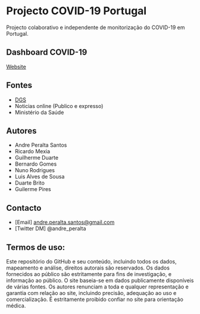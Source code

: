 # Projecto COVID-19 Portugal 

Projecto colaborativo e independente de monitorização do COVID-19 em Portugal.  

## Dashboard COVID-19
[Website](https://aperaltasantos.github.io/covid_pt/)

## Fontes 
- [DGS](https://www.dgs.pt/corona-virus.aspx)
- Noticias online (Publico e expresso)
- Ministério da Saúde

## Autores
- Andre Peralta Santos
- Ricardo Mexia
- Guilherme Duarte
- Bernardo Gomes
- Nuno Rodrigues
- Luis Alves de Sousa
- Duarte Brito
- Guilerme Pires

## Contacto
- [Email] andre.peralta.santos@gmail.com
- [Twitter DM] @andre_peralta

## Termos de uso:
Este repositório do GitHub e seu conteúdo, incluindo todos os dados, mapeamento e análise, direitos autorais são reservados. Os dados fornecidos ao público são estritamente para fins de investigação, e informação ao público. O site baseia-se em dados publicamente disponíveis de várias fontes. Os autores renunciam a toda e qualquer representação e garantia com relação ao site, incluindo precisão, adequação ao uso e comercialização. É estritamente proibido confiar no site para orientação médica.
